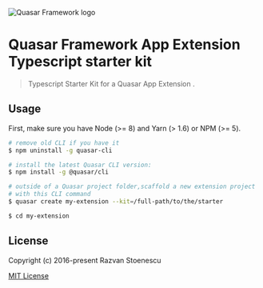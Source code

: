 
![Quasar Framework logo](https://cdn.quasar.dev/logo-v2/header.png)

# Quasar Framework App Extension Typescript starter kit
> Typescript Starter Kit for a Quasar App Extension .

## Usage

First, make sure you have Node (>= 8) and Yarn (> 1.6) or NPM (>= 5).

``` bash
# remove old CLI if you have it
$ npm uninstall -g quasar-cli

# install the latest Quasar CLI version:
$ npm install -g @quasar/cli

# outside of a Quasar project folder,scaffold a new extension project
# with this CLI command
$ quasar create my-extension --kit=/full-path/to/the/starter

$ cd my-extension
```
## License

Copyright (c) 2016-present Razvan Stoenescu

[MIT License](http://en.wikipedia.org/wiki/MIT_License)
